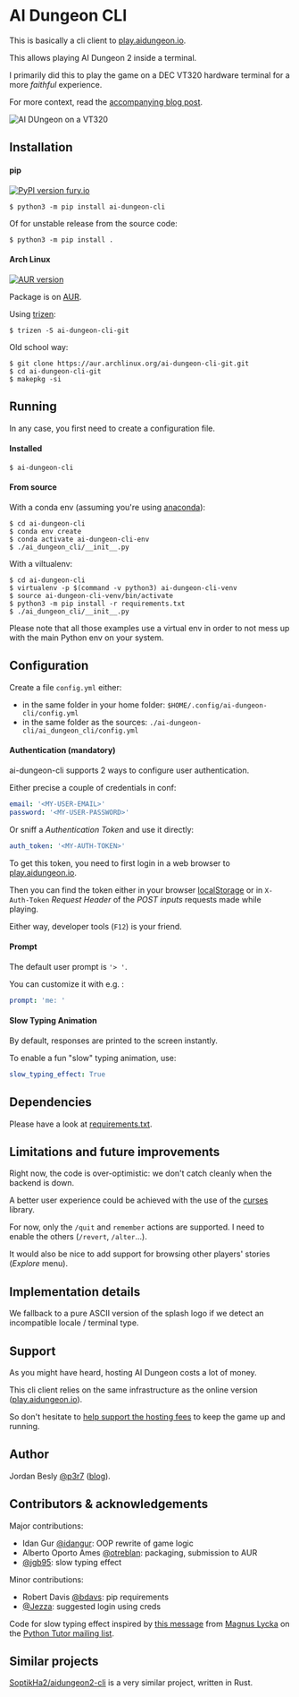 # AI Dungeon CLI

This is basically a cli client to [play.aidungeon.io](https://play.aidungeon.io/).

This allows playing AI Dungeon 2 inside a terminal.

I primarily did this to play the game on a DEC VT320 hardware terminal for a more _faithful_ experience.

For more context, read the [accompanying blog post](https://www.eigenbahn.com/2020/02/22/ai-dungeon-cli).

![AI DUngeon on a VT320](https://www.eigenbahn.com/assets/img/ai-dungeon-vt320.jpg)


## Installation

#### pip

[![PyPI version fury.io](https://badge.fury.io/py/ai-dungeon-cli.svg)](https://pypi.python.org/project/ai-dungeon-cli/)

    $ python3 -m pip install ai-dungeon-cli


Of for unstable release from the source code:

    $ python3 -m pip install .


#### Arch Linux

[![AUR version](https://img.shields.io/aur/version/ai-dungeon-cli?logo=arch-linux)](https://aur.archlinux.org/packages/ai-dungeon-cli)

Package is on [AUR](https://aur.archlinux.org/packages/ai-dungeon-cli-git/).

Using [trizen](https://github.com/trizen/trizen):

    $ trizen -S ai-dungeon-cli-git

Old school way:

    $ git clone https://aur.archlinux.org/ai-dungeon-cli-git.git
    $ cd ai-dungeon-cli-git
    $ makepkg -si


## Running

In any case, you first need to create a configuration file.

#### Installed

    $ ai-dungeon-cli

#### From source

With a conda env (assuming you're using [anaconda](https://www.anaconda.com/)):

    $ cd ai-dungeon-cli
    $ conda env create
    $ conda activate ai-dungeon-cli-env
    $ ./ai_dungeon_cli/__init__.py

With a viltualenv:

    $ cd ai-dungeon-cli
    $ virtualenv -p $(command -v python3) ai-dungeon-cli-venv
    $ source ai-dungeon-cli-venv/bin/activate
    $ python3 -m pip install -r requirements.txt
    $ ./ai_dungeon_cli/__init__.py

Please note that all those examples use a virtual env in order to not mess up with the main Python env on your system.


## Configuration

Create a file `config.yml` either:

 - in the same folder in your home folder: `$HOME/.config/ai-dungeon-cli/config.yml`
 - in the same folder as the sources: `./ai-dungeon-cli/ai_dungeon_cli/config.yml`


#### Authentication (mandatory)

ai-dungeon-cli supports 2 ways to configure user authentication.

Either precise a couple of credentials in conf:

```yaml
email: '<MY-USER-EMAIL>'
password: '<MY-USER-PASSWORD>'
```

Or sniff a _Authentication Token_ and use it directly:

```yaml
auth_token: '<MY-AUTH-TOKEN>'
```

To get this token, you need to first login in a web browser to [play.aidungeon.io](https://play.aidungeon.io/).

Then you can find the token either in your browser [localStorage](https://developer.mozilla.org/en-US/docs/Web/API/Window/localStorage) or in `X-Auth-Token` _Request Header_ of the _POST inputs_ requests made while playing.

Either way, developer tools (`F12`) is your friend.


#### Prompt

The default user prompt is `'> '`.

You can customize it with e.g. :

```yaml
prompt: 'me: '
```


#### Slow Typing Animation

By default, responses are printed to the screen instantly.

To enable a fun "slow" typing animation, use:

```yaml
slow_typing_effect: True
```


## Dependencies

Please have a look at [requirements.txt](./requirements.txt).


## Limitations and future improvements

Right now, the code is over-optimistic: we don't catch cleanly when the backend is down.

A better user experience could be achieved with the use of the [curses](https://docs.python.org/3/library/curses.html) library.

For now, only the `/quit` and `remember` actions are supported. I need to enable the others (`/revert`, `/alter`...).

It would also be nice to add support for browsing other players' stories (_Explore_ menu).


## Implementation details

We fallback to a pure ASCII version of the splash logo if we detect an incompatible locale / terminal type.


## Support

As you might have heard, hosting AI Dungeon costs a lot of money.

This cli client relies on the same infrastructure as the online version ([play.aidungeon.io](https://play.aidungeon.io/)).

So don't hesitate to [help support the hosting fees](https://aidungeon.io/) to keep the game up and running.


## Author

Jordan Besly [@p3r7](https://github.com/p3r7) ([blog](https://www.eigenbahn.com/)).


## Contributors & acknowledgements

 Major contributions:
 - Idan Gur [@idangur](https://github.com/idangur): OOP rewrite of game logic
 - Alberto Oporto Ames [@otreblan](https://github.com/otreblan): packaging, submission to AUR
 - [@jgb95](https://github.com/jgb95): slow typing effect

 Minor contributions:
 - Robert Davis [@bdavs](https://github.com/bdavs): pip requirements
 - [@Jezza](https://github.com/Jezza): suggested login using creds

Code for slow typing effect inspired by [this message](https://mail.python.org/pipermail/tutor/2003-November/026645.html) from [Magnus Lycka](https://github.com/magnus-lycka) on the [Python Tutor mailing list](https://mail.python.org/mailman/listinfo/tutor).


## Similar projects

[SoptikHa2/aidungeon2-cli](https://github.com/SoptikHa2/aidungeon2-cli) is a very similar project, written in Rust.
